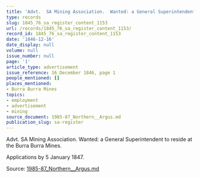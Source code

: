 ```yaml
---
title: 'Advt.  SA Mining Association.  Wanted: a General Superintendent'
type: records
slug: 1845_76_sa_register_content_1153
url: /records/1845_76_sa_register_content_1153/
record_id: 1845_76_sa_register_content_1153
date: '1846-12-16'
date_display: null
volume: null
issue_number: null
page: '1'
article_type: advertisement
issue_reference: 16 December 1846, page 1
people_mentioned: []
places_mentioned:
- Burra Burra Mines
topics:
- employment
- advertisement
- mining
source_document: 1985-87_Northern__Argus.md
publication_slug: sa-register
---
```


Advt.  SA Mining Association.  Wanted: a General Superintendent to reside at the Burra Burra Mines.

Applications by 5 January 1847.

Source: [1985-87_Northern__Argus.md](/downloads/markdown/1985-87_Northern__Argus.md)
